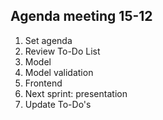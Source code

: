 ## Agenda meeting 15-12
1. Set agenda
2. Review To-Do List
3. Model
4. Model validation
5. Frontend
6. Next sprint: presentation 
7. Update To-Do's
